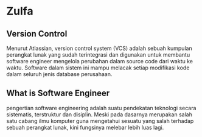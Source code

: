 # Zulfa
## Version Control
Menurut Atlassian, version control system (VCS) adalah sebuah kumpulan perangkat lunak yang sudah terintegrasi dan digunakan untuk membantu software engineer mengelola perubahan dalam source code dari waktu ke waktu. Software dalam sistem ini mampu melacak setiap modifikasi kode dalam seluruh jenis database perusahaan. 

## What is Software Engineer
pengertian software engineering adalah suatu pendekatan teknologi secara sistematis, terstruktur dan disiplin. Meski pada dasarnya merupakan salah satu cabang ilmu komputer guna mengetahui sesuatu yang salah terhadap sebuah perangkat lunak, kini fungsinya melebar lebih luas lagi.
